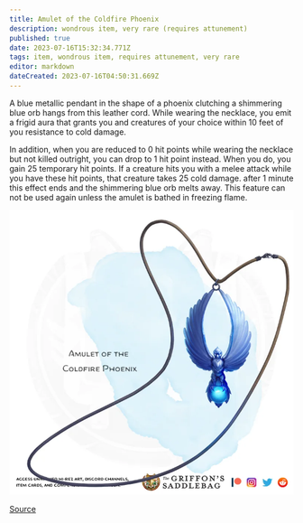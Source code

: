 ```yaml
---
title: Amulet of the Coldfire Phoenix
description: wondrous item, very rare (requires attunement)
published: true
date: 2023-07-16T15:32:34.771Z
tags: item, wondrous item, requires attunement, very rare
editor: markdown
dateCreated: 2023-07-16T04:50:31.669Z
---
```


A blue metallic pendant in the shape of a phoenix clutching a shimmering blue orb hangs from this leather cord. While wearing the necklace, you emit a frigid aura that grants you and creatures of your choice within 10 feet of you resistance to cold damage.

In addition, when you are reduced to 0 hit points while wearing the necklace but not killed outright, you can drop to 1 hit point instead. When you do, you gain 25 temporary hit points. If a creature hits you with a melee attack while you have these hit points, that creature takes 25 cold damage. after 1 minute this effect ends and the shimmering blue orb melts away. This feature can not be used again unless the amulet is bathed in freezing flame.

![amulet_of_the_coldfire_phoenix.webp](/items/amulet_of_the_coldfire_phoenix.webp)

[Source](https://old.reddit.com/r/TheGriffonsSaddlebag/comments/s3vv1e/the_griffons_saddlebag_amulet_of_the_coldfire/)
